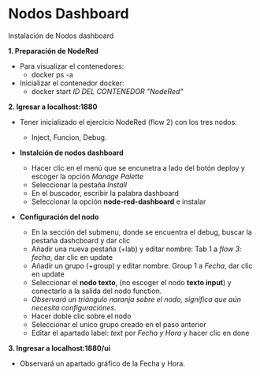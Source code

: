 # Nodos Dashboard
Instalación de Nodos dashboard

__1. Preparación de NodeRed__

- Para visualizar el contenedores:
    - docker ps -a
- Inicializar el contenedor docker:
    - docker start _ID DEL CONTENEDOR "NodeRed"_

__2. Igresar a localhost:1880__

- Tener inicializado el ejercicio NodeRed (flow 2) con los tres nodos: 
    - Inject, Funcion, Debug.

- __Instalción de nodos dashboard__

    - Hacer clic en el menú que se encunetra a lado del botón deploy y escoger la opción _Manage Palette_
    - Seleccionar la pestaña _Install_
    - En el buscador, escribir la palabra dashboard
    - Seleccionar la opción __node-red-dashboard__ e instalar

- __Configuración del nodo__

    - En la sección del submenu, donde se encuentra el debug, buscar la pestaña dashcboard y dar clic
    - Añadir una nueva pestaña (+lab) y editar nombre: Tab 1 a _flow 3: fecha_, dar clic en update
    - Añadir un grupo (+group) y editar nombre: Group 1 a _Fecha_, dar clic en update
    - Seleccionar el __nodo texto__, (no escoger el nodo __texto input__)  y conectarlo a la salida del nodo function.
    - _Observará un triángulo naranja sobre el nodo, significa que aún necesita configuraciónes_.
    - Hacer doble clic sobre el nodo
    - Seleccionar el unico grupo creado en el paso anterior
    - Editar el apartado label: _text_ por _Fecha y Hora_ y hacer clic en done

__3. Ingresar a localhost:1880/ui__
- Observará un apartado gráfico de la Fecha y Hora.